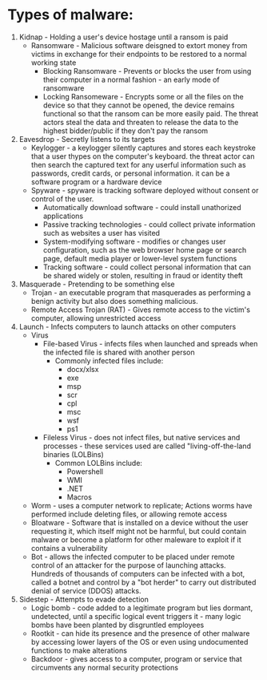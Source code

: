 
# Types of malware:

1.	Kidnap - Holding a user's device hostage until a ransom is paid
	  - Ransomware - Malicious software deisgned to extort money from victims in exchange for their endpoints to be restored to a normal working state
	      - Blocking Ransomware - Prevents or blocks the user from using their computer in a normal fashion - an early mode of ransomware
		  - Locking Ransomeware - Encrypts some or all the files on the device so that they cannot be opened, the device remains functional so that the ransom can be more easily paid.  The threat actors steal the data and threaten to release the data to the highest bidder/public if they don't pay the ransom
2.	Eavesdrop - Secretly listens to its targets
	  - Keylogger - a keylogger silently captures and stores each keystroke that a user thypes on the computer's keyboard.  the threat actor can then search the captured text for any userful information such as passwords, credit cards, or personal information.  it can be a software program or a hardware device
	  - Spyware - spyware is tracking software deployed without consent or control of the user.  
	      - Automatically download software - could install unathorized applications
		  - Passive tracking technologies - could collect private information such as websites a user has visited
		  - System-modifying software - modifies or changes user configuration, such as the web browser home page or search page, default media player or lower-level system functions
		  - Tracking software - could collect personal information that can be shared widely or stolen, resulting in fraud or identity theft
3.	Masquerade - Pretending to be something else
	  - Trojan - an executable program that masquerades as performing a benign activity but also does something malicious.
	  - Remote Access Trojan (RAT) - Gives remote access to the victim's computer, allowing unrestricted access
4.	Launch - Infects computers to launch attacks on other computers
	  - Virus
		  - File-based Virus - infects files when launched and spreads when the infected file is shared with another person
			  - Commonly infected files include: 
				  - docx/xlsx	
				  - exe
				  - msp
				  - scr
				  - cpl
				  - msc
				  - wsf
				  - ps1
		  - Fileless Virus - does not infect files, but native services and processes - these services used are called "living-off-the-land binaries (LOLBins)
			  - Common LOLBins include:
			      - Powershell
			      - WMI
			      - .NET 
			      - Macros
	  - Worm - uses a computer network to replicate; Actions worms have performed include deleting files, or allowing remote access
	  - Bloatware - Software that is installed on a device without the user requesting it, which itself might not be harmful, but could contain malware or become a platform for other maleware to exploit if it contains a vulnerability
	  - Bot - allows the infected computer to be placed under remote control of an attacker for the purpose of launching attacks.  Hundreds of thousands of computers can be infected with a bot, called a botnet and control by a "bot herder" to carry out distributed denial of service (DDOS) attacks.
5.	Sidestep - Attempts to evade detection
	  - Logic bomb - code added to a legitimate program but lies dormant, undetected, until a specific logical event triggers it - many logic bombs have been planted by disgruntled employees
	  - Rootkit - can hide its presence and the presence of other malware by accessing lower layers of the OS or even using undocumented functions to make alterations
	  - Backdoor - gives access to a computer, program or service that circumvents any normal security protections
		